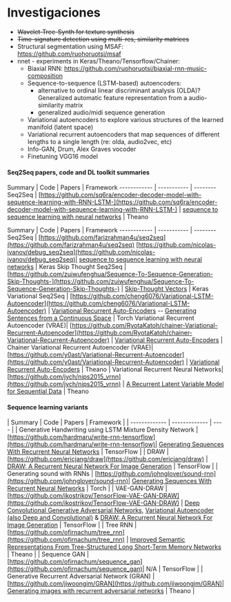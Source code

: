 # Investigaciones

* ~~Wavelet-Tree-Synth for texture synthesis~~
* ~~Time-signature detection using multi-res, similarity matrices~~
* Structural segmentation using MSAF: <https://github.com/ruohoruotsi/msaf>
* nnet - experiments in Keras/Theano/Tensorflow/Chainer:  
	* Biaxial RNN: <https://github.com/ruohoruotsi/biaxial-rnn-music-composition>
	* Sequence-to-sequence (LSTM-based) autoencoders:
		* alternative to ordinal linear discriminant analysis (OLDA)? Generalized automatic feature representation from a audio-similarity matrix
		* generalized audio/midi sequence generation 
	* Variational autoencoders to explore various structures of the learned manifold (latent space)
	* Variational recurrent autoencoders that map sequences of different lengths to a single length (re: olda, audio2vec, etc)
	* Info-GAN, Drum, Alex Graves vocoder
	* Finetuning VGG16 model


#### Seq2Seq papers, code and DL toolkit summaries


 Summary  | Code | Papers | Framework 
------------ | ----------- | --------
Seq2Seq | [https://github.com/sq6ra/encoder-decoder-model-with-sequence-learning-with-RNN-LSTM-](https://github.com/sq6ra/encoder-decoder-model-with-sequence-learning-with-RNN-LSTM-) | [sequence to sequence learning with neural networks](http://arxiv.org/pdf/1409.3215v3.pdf ) | Theano 

 Summary  | Code | Papers | Framework 
------------ | ----------- | --------
Seq2Seq | [https://github.com/farizrahman4u/seq2seq](https://github.com/farizrahman4u/seq2seq) [https://github.com/nicolas-ivanov/debug_seq2seq](https://github.com/nicolas-ivanov/debug_seq2seq)| [sequence to sequence learning with neural networks](http://arxiv.org/pdf/1409.3215v3.pdf) | Keras 
Skip Thought Seq2Seq  | [https://github.com/zuiwufenghua/Sequence-To-Sequence-Generation-Skip-Thoughts-](https://github.com/zuiwufenghua/Sequence-To-Sequence-Generation-Skip-Thoughts-) | [Skip-Thought Vectors](http://arxiv.org/pdf/1506.06726v1.pdf) | Keras
Variational Seq2Seq  | [https://github.com/cheng6076/Variational-LSTM-Autoencoder](https://github.com/cheng6076/Variational-LSTM-Autoencoder) | [Variational Recurrent Auto-Encoders](http://arxiv.org/abs/1412.6581) -- [Generating Sentences from a Continuous Space](http://arxiv.org/abs/1511.06349)  | Torch 
Variational Recurrent Autoencoder (VRAE)| [https://github.com/RyotaKatoh/chainer-Variational-Recurrent-Autoencoder](https://github.com/RyotaKatoh/chainer-Variational-Recurrent-Autoencoder) | [Variational Recurrent Auto-Encoders](http://arxiv.org/abs/1412.6581)  | Chainer 
Variational Recurrent Autoencoder (VRAE)| [https://github.com/y0ast/Variational-Recurrent-Autoencoder](https://github.com/y0ast/Variational-Recurrent-Autoencoder) | [Variational Recurrent Auto-Encoders](http://arxiv.org/abs/1412.6581)  | Theano |
Variational Recurrent Neural Networks| [https://github.com/jych/nips2015_vrnn](https://github.com/jych/nips2015_vrnn) | [A Recurrent Latent Variable Model for Sequential Data](http://arxiv.org/abs/1412.6581)  | Theano 

#### Sequence learning variants

| Summary  | Code | Papers | Framework |
| ------------- | ------------- | ---- |
| Generative Handwriting using LSTM Mixture Density Network  | [https://github.com/hardmaru/write-rnn-tensorflow](https://github.com/hardmaru/write-rnn-tensorflow)| [Generating Sequences With Recurrent Neural Networks](http://arxiv.org/abs/1506.02216)  | TensorFlow |
| DRAW | [https://github.com/ericjang/draw](https://github.com/ericjang/draw) | [DRAW: A Recurrent Neural Network For Image Generation](http://arxiv.org/abs/1502.04623)  | TensorFlow |
| Generating sound with RNNs  | [https://github.com/johnglover/sound-rnn](https://github.com/johnglover/sound-rnn)| [Generating Sequences With Recurrent Neural Networks](http://arxiv.org/abs/1308.0850)  | Torch |
| VAE-GAN-DRAW | [https://github.com/ikostrikov/TensorFlow-VAE-GAN-DRAW](https://github.com/ikostrikov/TensorFlow-VAE-GAN-DRAW) | [Deep Convolutional Generative Adversarial Networks](http://arxiv.org/pdf/1511.06434.pdf), [Variational Autoencoder (also Deep and Convolutional)](http://arxiv.org/pdf/1312.6114v10.pdf) & [DRAW: A Recurrent Neural Network For Image Generation](http://arxiv.org/pdf/1502.04623v2.pdf) | TensorFlow |
| Tree RNN | [https://github.com/ofirnachum/tree_rnn](https://github.com/ofirnachum/tree_rnn) | [Improved Semantic Representations From Tree-Structured Long Short-Term Memory Networks](https://arxiv.org/abs/1503.00075)  | Theano |
| Sequence GAN | [https://github.com/ofirnachum/sequence_gan](https://github.com/ofirnachum/sequence_gan)| N/A | TensorFlow |
| Generative Recurrent Adversarial Network (GRAN)  | [https://github.com/jiwoongim/GRAN](https://github.com/jiwoongim/GRAN)| [Generating images with recurrent adversarial networks](https://arxiv.org/pdf/1602.05110.pdf)  | Theano |




